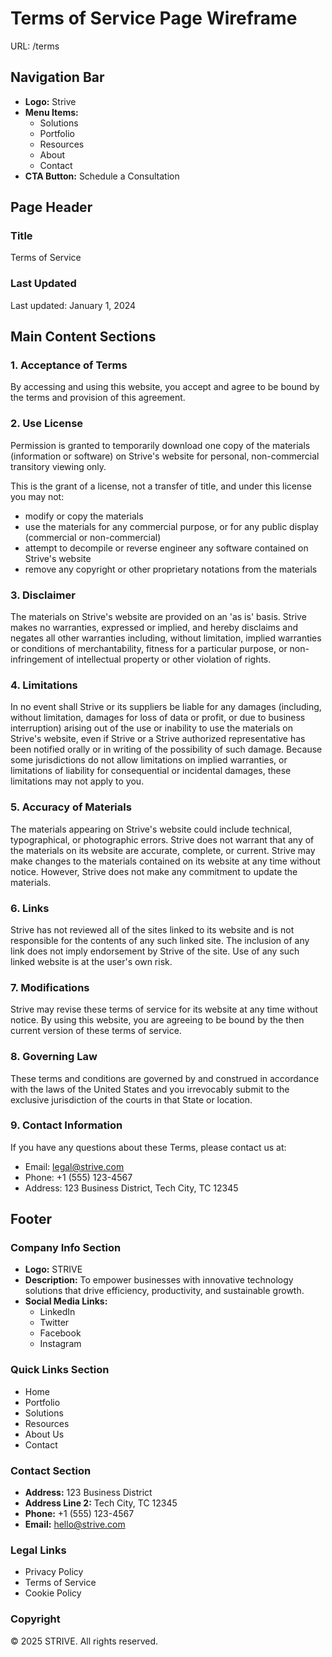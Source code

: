 # Terms of Service Page Wireframe
URL: /terms

## Navigation Bar
- **Logo:** Strive
- **Menu Items:**
  - Solutions
  - Portfolio
  - Resources
  - About
  - Contact
- **CTA Button:** Schedule a Consultation

## Page Header
### Title
Terms of Service

### Last Updated
Last updated: January 1, 2024

## Main Content Sections

### 1. Acceptance of Terms
By accessing and using this website, you accept and agree to be bound by the terms and provision of this agreement.

### 2. Use License
Permission is granted to temporarily download one copy of the materials (information or software) on Strive's website for personal, non-commercial transitory viewing only.

This is the grant of a license, not a transfer of title, and under this license you may not:
- modify or copy the materials
- use the materials for any commercial purpose, or for any public display (commercial or non-commercial)
- attempt to decompile or reverse engineer any software contained on Strive's website
- remove any copyright or other proprietary notations from the materials

### 3. Disclaimer
The materials on Strive's website are provided on an 'as is' basis. Strive makes no warranties, expressed or implied, and hereby disclaims and negates all other warranties including, without limitation, implied warranties or conditions of merchantability, fitness for a particular purpose, or non-infringement of intellectual property or other violation of rights.

### 4. Limitations
In no event shall Strive or its suppliers be liable for any damages (including, without limitation, damages for loss of data or profit, or due to business interruption) arising out of the use or inability to use the materials on Strive's website, even if Strive or a Strive authorized representative has been notified orally or in writing of the possibility of such damage. Because some jurisdictions do not allow limitations on implied warranties, or limitations of liability for consequential or incidental damages, these limitations may not apply to you.

### 5. Accuracy of Materials
The materials appearing on Strive's website could include technical, typographical, or photographic errors. Strive does not warrant that any of the materials on its website are accurate, complete, or current. Strive may make changes to the materials contained on its website at any time without notice. However, Strive does not make any commitment to update the materials.

### 6. Links
Strive has not reviewed all of the sites linked to its website and is not responsible for the contents of any such linked site. The inclusion of any link does not imply endorsement by Strive of the site. Use of any such linked website is at the user's own risk.

### 7. Modifications
Strive may revise these terms of service for its website at any time without notice. By using this website, you are agreeing to be bound by the then current version of these terms of service.

### 8. Governing Law
These terms and conditions are governed by and construed in accordance with the laws of the United States and you irrevocably submit to the exclusive jurisdiction of the courts in that State or location.

### 9. Contact Information
If you have any questions about these Terms, please contact us at:
- Email: legal@strive.com
- Phone: +1 (555) 123-4567
- Address: 123 Business District, Tech City, TC 12345

## Footer
### Company Info Section
- **Logo:** STRIVE
- **Description:** To empower businesses with innovative technology solutions that drive efficiency, productivity, and sustainable growth.
- **Social Media Links:**
  - LinkedIn
  - Twitter  
  - Facebook
  - Instagram

### Quick Links Section
- Home
- Portfolio
- Solutions
- Resources
- About Us
- Contact

### Contact Section
- **Address:** 123 Business District
- **Address Line 2:** Tech City, TC 12345
- **Phone:** +1 (555) 123-4567
- **Email:** hello@strive.com

### Legal Links
- Privacy Policy
- Terms of Service
- Cookie Policy

### Copyright
© 2025 STRIVE. All rights reserved.